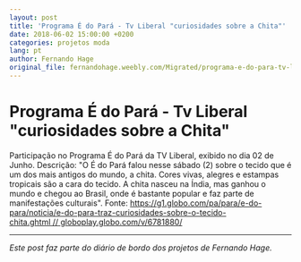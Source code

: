 ```yaml
---
layout: post
title: 'Programa É do Pará - Tv Liberal "curiosidades sobre a Chita"'
date: 2018-06-02 15:00:00 +0200
categories: projetos moda
lang: pt
author: Fernando Hage
original_file: fernandohage.weebly.com/Migrated/programa-e-do-para-tv-liberal-curiosidades-sobre-a-chita.html
---
```


# Programa É do Pará - Tv Liberal "curiosidades sobre a Chita"

Participação no Programa É do Pará da TV Liberal, exibido no dia 02 de Junho.
Descrição: "O É do Pará falou nesse sábado (2) sobre o tecido que é um dos mais antigos do mundo, a chita. Cores vivas, alegres e estampas tropicais são a cara do tecido. A chita nasceu na Índia, mas ganhou o mundo e chegou ao Brasil, onde é bastante popular e faz parte de manifestações culturais".
Fonte: https://g1.globo.com/pa/para/e-do-para/noticia/e-do-para-traz-curiosidades-sobre-o-tecido-chita.ghtml // globoplay.globo.com/v/6781880/

---

*Este post faz parte do diário de bordo dos projetos de Fernando Hage.*